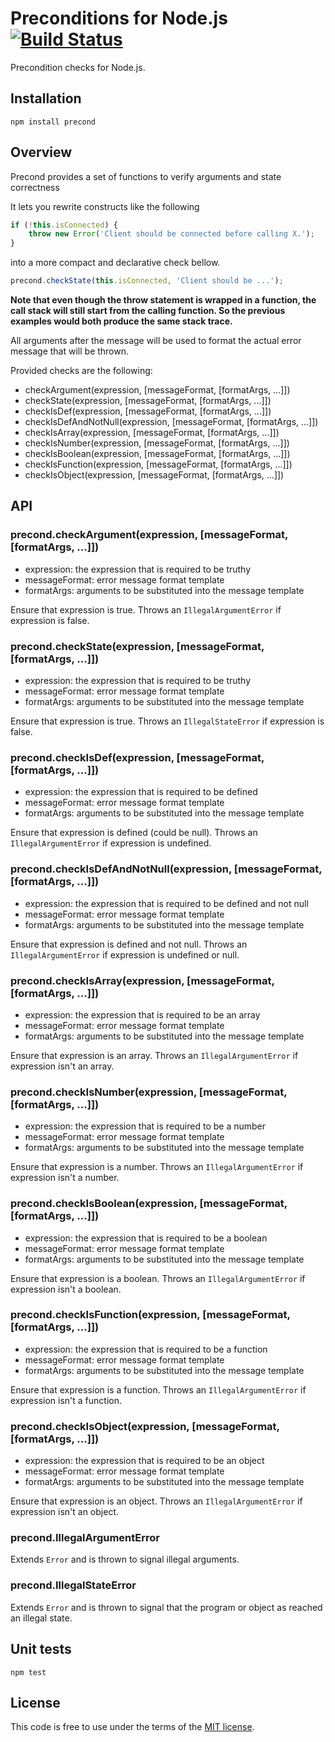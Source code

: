 # Preconditions for Node.js [![Build Status](https://secure.travis-ci.org/MathieuTurcotte/node-precond.png?branch=master)](https://travis-ci.org/MathieuTurcotte/node-precond)

Precondition checks for Node.js.

## Installation

```
npm install precond
```

## Overview

Precond provides a set of functions to verify arguments and state correctness

It lets you rewrite constructs like the following

```js
if (!this.isConnected) {
    throw new Error('Client should be connected before calling X.');
}
```

into a more compact and declarative check bellow.

```js
precond.checkState(this.isConnected, 'Client should be ...');
```

**Note that even though the throw statement is wrapped in a function, the call
stack will still start from the calling function. So the previous examples would
both produce the same stack trace.**

All arguments after the message will be used to format the actual error
message that will be thrown.

Provided checks are the following:

- checkArgument(expression, [messageFormat, [formatArgs, ...]])
- checkState(expression, [messageFormat, [formatArgs, ...]])
- checkIsDef(expression, [messageFormat, [formatArgs, ...]])
- checkIsDefAndNotNull(expression, [messageFormat, [formatArgs, ...]])
- checkIsArray(expression, [messageFormat, [formatArgs, ...]])
- checkIsNumber(expression, [messageFormat, [formatArgs, ...]])
- checkIsBoolean(expression, [messageFormat, [formatArgs, ...]])
- checkIsFunction(expression, [messageFormat, [formatArgs, ...]])
- checkIsObject(expression, [messageFormat, [formatArgs, ...]])

## API

### precond.checkArgument(expression, [messageFormat, [formatArgs, ...]])

- expression: the expression that is required to be truthy
- messageFormat: error message format template
- formatArgs: arguments to be substituted into the message template

Ensure that expression is true. Throws an `IllegalArgumentError` if expression
is false.

### precond.checkState(expression, [messageFormat, [formatArgs, ...]])

- expression: the expression that is required to be truthy
- messageFormat: error message format template
- formatArgs: arguments to be substituted into the message template

Ensure that expression is true. Throws an `IllegalStateError` if expression
is false.

### precond.checkIsDef(expression, [messageFormat, [formatArgs, ...]])

- expression: the expression that is required to be defined
- messageFormat: error message format template
- formatArgs: arguments to be substituted into the message template

Ensure that expression is defined (could be null). Throws an
`IllegalArgumentError` if expression is undefined.

### precond.checkIsDefAndNotNull(expression, [messageFormat, [formatArgs, ...]])

- expression: the expression that is required to be defined and not null
- messageFormat: error message format template
- formatArgs: arguments to be substituted into the message template

Ensure that expression is defined and not null. Throws an
`IllegalArgumentError` if expression is undefined or null.

### precond.checkIsArray(expression, [messageFormat, [formatArgs, ...]])

- expression: the expression that is required to be an array
- messageFormat: error message format template
- formatArgs: arguments to be substituted into the message template

Ensure that expression is an array. Throws an `IllegalArgumentError` if
expression isn't an array.

### precond.checkIsNumber(expression, [messageFormat, [formatArgs, ...]])

- expression: the expression that is required to be a number
- messageFormat: error message format template
- formatArgs: arguments to be substituted into the message template

Ensure that expression is a number. Throws an `IllegalArgumentError` if
expression isn't a number.

### precond.checkIsBoolean(expression, [messageFormat, [formatArgs, ...]])

- expression: the expression that is required to be a boolean
- messageFormat: error message format template
- formatArgs: arguments to be substituted into the message template

Ensure that expression is a boolean. Throws an `IllegalArgumentError` if
expression isn't a boolean.

### precond.checkIsFunction(expression, [messageFormat, [formatArgs, ...]])

- expression: the expression that is required to be a function
- messageFormat: error message format template
- formatArgs: arguments to be substituted into the message template

Ensure that expression is a function. Throws an `IllegalArgumentError` if
expression isn't a function.

### precond.checkIsObject(expression, [messageFormat, [formatArgs, ...]])

- expression: the expression that is required to be an object
- messageFormat: error message format template
- formatArgs: arguments to be substituted into the message template

Ensure that expression is an object. Throws an `IllegalArgumentError` if
expression isn't an object.

### precond.IllegalArgumentError

Extends `Error` and is thrown to signal illegal arguments.

### precond.IllegalStateError

Extends `Error` and is thrown to signal that the program or object as reached
an illegal state.

## Unit tests

```
npm test
```

## License

This code is free to use under the terms of the [MIT license](http://mturcotte.mit-license.org/).
